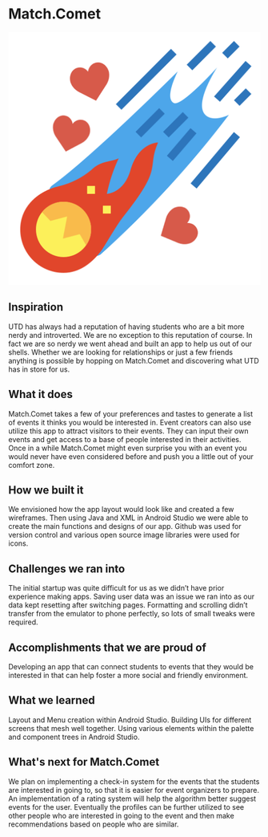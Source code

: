 # Match.Comet
![App Icon](https://github.com/tponzo/Match.Comet/blob/master/app/src/main/res/drawable/matchcometicon.png)

## Inspiration
UTD has always had a reputation of having students who are a bit more nerdy and introverted. We are no exception to this reputation of course. In fact we are so nerdy we went ahead and built an app to help us out of our shells. Whether we are looking for relationships or just a few friends anything is possible by hopping on Match.Comet and discovering what UTD has in store for us. 

## What it does
Match.Comet takes a few of your preferences and tastes to generate a list of events it thinks you would be interested in. Event creators can also use utilize this app to attract visitors to their events. They can input their own events and get access to a base of people interested in their activities. Once in a while Match.Comet might even surprise you with an event you would never have even considered before and push you a little out of your comfort zone.

## How we built it
We envisioned how the app layout would look like and created a few wireframes. Then using Java and XML in Android Studio we were able to create the main functions and designs of our app. Github was used for version control and various open source image libraries were used for icons.

## Challenges we ran into
The initial startup was quite difficult for us as we didn’t have prior experience making apps. Saving user data was an issue we ran into as our data kept resetting after switching pages. Formatting and scrolling didn’t transfer from the emulator to phone perfectly, so lots of small tweaks were required.

## Accomplishments that we are proud of
Developing an app that can connect students to events that they would be interested in that can help foster a more social and friendly environment.

## What we learned
Layout and Menu creation within Android Studio. Building UIs for different screens that mesh well together. Using various elements within the palette and component trees in Android Studio.

## What's next for Match.Comet
We plan on implementing a check-in system for the events that the students are interested in going to, so that it is easier for event organizers to prepare. An implementation of a rating system will help the algorithm better suggest events for the user. Eventually the profiles can be further utilized to see other people who are interested in going to the event and then make recommendations based on people who are similar.
